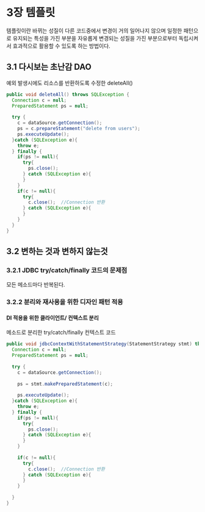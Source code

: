 # 3장 템플릿
 템플릿이란 바뀌는 성질이 다른 코드중에서 변경이 거의 일어나지 않으며
일정한 패턴으로 유지되는 특성을 가진 부분을 자유롭게 변경되는 성질을 가진 부분으로부터 독립시켜서 효과적으로 활용할 수 있도록 하는 방법이다.

## 3.1 다시보는 초난감 DAO

예외 발생시에도 리소스를 반환하도록 수정한 deleteAll()

```java
public void deleteAll() throws SQLException {
  Connection c = null;
  PreparedStatement ps = null;
  
  try {
    c = dataSource.getConnection();
    ps = c.prepareStatement("delete from users");
    ps.executeUpdate();
  }catch (SQLException e){
    throw e;
  } finally {
    if(ps != null){
      try{
        ps.close();
      } catch (SQLException e){
      }
    }
    if(c != null){
      try{
        c.close();  //Connection 반환
      } catch (SQLException e){
      }
    }
  }
}
```

## 3.2 변하는 것과 변하지 않는것 

### 3.2.1 JDBC try/catch/finally 코드의 문제점
모든 메소드마다 반복된다.

### 3.2.2 분리와 재사용을 위한 디자인 패턴 적용

#### DI 적용을 위한 클라이언트/ 컨텍스트 분리

메소드로 분리한 try/catch/finally 컨텍스트 코드

```java
public void jdbcContextWithStatementStrategy(StatementStrategy stmt) throws SQLException {
  Connection c = null;
  PreparedStatement ps = null;
  
  try {
    c = dataSource.getConnection();
    
    ps = stmt.makePreparedStatement(c);
    
    ps.executeUpdate();
  }catch (SQLException e){
    throw e;
  } finally {
    if(ps != null){
      try{
        ps.close();
      } catch (SQLException e){
      }
    }
    
    if(c != null){
      try{
        c.close();  //Connection 반환
      } catch (SQLException e){
      }
    }
    
  }
}
```

